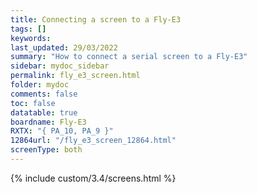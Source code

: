 ```yaml
---
title: Connecting a screen to a Fly-E3
tags: []
keywords: 
last_updated: 29/03/2022
summary: "How to connect a serial screen to a Fly-E3"
sidebar: mydoc_sidebar
permalink: fly_e3_screen.html
folder: mydoc
comments: false
toc: false
datatable: true
boardname: Fly-E3
RXTX: "{ PA_10, PA_9 }"
12864url: "/fly_e3_screen_12864.html"
screenType: both
---
```


{% include custom/3.4/screens.html %}
